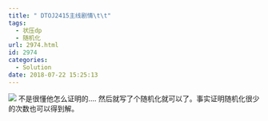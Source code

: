 ```yaml
---
title: " DTOJ2415主线剧情\t\t"
tags:
  - 状压dp
  - 随机化
url: 2974.html
id: 2974
categories:
  - Solution
date: 2018-07-22 15:25:13
---
```


![](http://www.dtenomde.com/wp-content/uploads/2018/07/捕获.png) 不是很懂他怎么证明的.... 然后就写了个随机化就可以了。事实证明随机化很少的次数也可以得到解。
